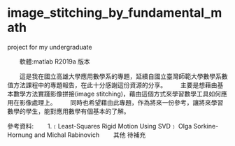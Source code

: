 # image_stitching_by_fundamental_math
 project for my undergraduate

　　軟體:matlab R2019a 版本

　　這是我在國立高雄大學應用數學系的專題，延續自國立臺灣師範大學數學系數值方法課程中的專題報告，在此十分感謝這份資源的分享。
　　主要是想藉由基本數學方法實踐影像拼接(image stitching)，藉由這個方式來學習數學工具如何應用在影像處理上。
　　同時也希望藉由此專題，作為將來一份參考，讓將來學習數學的學生，能對應用數學有個基本的了解。

參考資料:
　　1.﹝Least-Squares Rigid Motion Using SVD﹞ Olga Sorkine-Hornung and Michal Rabinovich
　　其他 待補充
